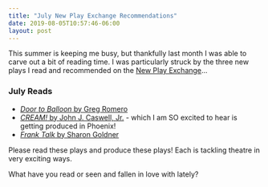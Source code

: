 ```yaml
---
title: "July New Play Exchange Recommendations"
date: 2019-08-05T10:57:46-06:00
layout: post
---
```


This summer is keeping me busy, but thankfully last month I was able to carve out a bit of reading time. I was particularly struck by the three new plays I read and recommended on the [New Play Exchange](https://newplayexchange.org/dashboard)...

### July Reads  
* [*Door to Balloon* by Greg Romero](https://newplayexchange.org/plays/116321/door-balloon)  
* [*CREAM!* by John J. Caswell, Jr.](https://newplayexchange.org/users/10848/john-j-caswell-jr) - which I am SO excited to hear is getting produced in Phoenix!  
* [*Frank Talk* by Sharon Goldner](https://newplayexchange.org/plays/94390/frank-talk)  

Please read these plays and produce these plays! Each is tackling theatre in very exciting ways.

What have you read or seen and fallen in love with lately?
